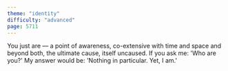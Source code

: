 ```yaml
---
theme: "identity"
difficulty: "advanced"
page: 5711
---
```


You just are — a point of awareness, co-extensive with time and space and beyond both, the ultimate cause, itself uncaused. If you ask me: 'Who are you?' My answer would be: 'Nothing in particular. Yet, I am.'
